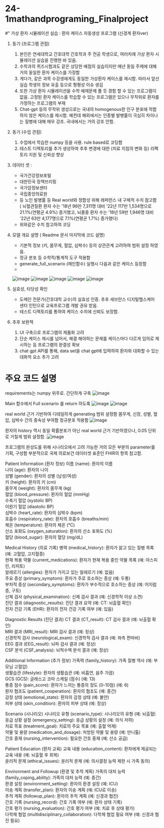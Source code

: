 # 24-1mathandprograming_Finalproject

#" 가상 환자 시뮬레이션 실습 : 환자 케이스 자동생성 프로그램 (신경계 환자ver)

1. 동기 (프로그램 관점)
    1. 본인은 연세대학교 간호대학 간호학과 주 전공 학생으로, 여러차례 가상 환자 시뮬레이션 실습을 진행한 바 있음.
    2. 수학과의 퀴즈시험과도 같은 상당한 배점의 실습이지만 매년 동일 주제에 대해 거의 동일한 환자 케이스를 가정함
    3. 게다가, 같은 과목 수강생에게도 동일한 가상환자 케이스를 제시함. 따라서 앞선 실습 학생의 정보 유출 등으로 형평성 이슈 생김
    4. 또한 가상 환자 시뮬레이션을 수학 예제문제 풀 듯 경험 할 수 있는 프로그램이 없음. 고정된 환자 케이스를 학습할 수 있는 프로그램은 있으나 무작위로 환자를 가정하는 프로그램의 부재
    5. Chat-gpt 등의 무작위 생성으로는 국내의 homogenous한 인구 분포에 적합하지 않은 케이스를 제시함. 예컨데 해외에서는 인종별 발병률이 극심히 차이나는 질병에 대해  매우 강조. 국내에서는 거의 강조 안함. 

2. 동기 (수업 관점)
    1. 수업에서 학습한 numpy 등을 사용. rule based로 코딩함
    2. 테스트 디렉토리를 추가 생성하여 추후 변경에 대한 (치료 지침의 변화 등) 리펙토리 지원 및 신뢰성 향상 
    
3. 데이터 셋 :
    - 국가건강정보포털
    - 대한민국 정책브리핑 
    - 국가암정보센터 
    - 국립중앙의료원 
    - 등 노인 발병률 등 Real world와 정합성 위해 레퍼런스 내 구체적 수치 참고함
      ( 뇌혈관질환 환자 수는 '18년 96만 7,311명 대비 '22년 117만 1,534명으로 21.1%(연평균 4.9%) 증가했고, 뇌졸중 환자 수는 '18년 59만 1,946명 대비 '22년 63만 4,177명으로 7.1%(연평균 1.7%) 증가했다)
    - 위와같은 수치 참고하여 코딩
 
4. 모델 개요 설명 ( Readme 문서 마지막에 코드 설명)
    - 기본적 정보 (키, 몸무게, 혈압, 심박수) 등의 상관관계 고려하여 범위 설정 하였음.
    - 정규 분포 등 수학적/통계적 도구 적용함
    - generate_full_scenario (메인함수) 실행시 다음과 같은 케이스 등장함
    - 
     ![image](https://github.com/firesichue/24-1mathandprograming_Finalproject/assets/170858202/982c9971-e64d-44bf-8e08-0bf84f8abbf7)
![image](https://github.com/firesichue/24-1mathandprograming_Finalproject/assets/170858202/756ebabe-a0bb-4043-8839-f6ca8acfa20a)
![image](https://github.com/firesichue/24-1mathandprograming_Finalproject/assets/170858202/8a9dd8f4-68dd-497f-915d-ce1834e48324)
![image](https://github.com/firesichue/24-1mathandprograming_Finalproject/assets/170858202/b8525985-cc2e-497b-8765-85212b850877)
![image](https://github.com/firesichue/24-1mathandprograming_Finalproject/assets/170858202/2249c131-f26d-4592-9629-646c8aa066d2)

    

5. 실효성, 타당성 확인
    - 도메인 전문가(간호대학 교수)의  실효성 인증. 추후 세브란스 디지털헬스케어 센터 인턴으로 교육프로그램 개발 권유 받음.
    - 테스트 디렉토리를 통하여 케이스 수치에 신뢰도 보장함.
    
6. 추후 보완책
    1. UI 구축으로 프로그램의 제품화 고려
    2. 단순 케이스 제시를 넘어서, 해결 해야하는 문제를 케이스마다 다르게 임의로 제시하는 등 프로그램의 완결성 확보 
    3. chat gpt API를 통해,  data set을 chat gpt에 입력하여 환자와 대화할 수 있는 대화적 요소 추가 고려


  
# 주요 코드 설명

requirements는 numpy 위주로. 간단하게 구축 
![image](https://github.com/firesichue/24-1mathandprograming_Finalproject/assets/170858202/51bb47dc-5aa5-49f2-ae38-fd6b41fd4356)


Main 함수에서 Full scenario 를 return 하도록
![image](https://github.com/firesichue/24-1mathandprograming_Finalproject/assets/170858202/b9ec3f4f-a056-40e9-a4d8-53fc34b599b1)
![image](https://github.com/firesichue/24-1mathandprograming_Finalproject/assets/170858202/dfd1ff9f-fa4d-4151-ada9-7e7450fa4522)


real world 근거 기반하여 디테일하게 generating 범위 설정함
몸무게, 신장, 성별, 혈압, 심박수 간의 종속성 부여함
정규분포 적용함
![image](https://github.com/firesichue/24-1mathandprograming_Finalproject/assets/170858202/b1711ad9-c9b4-45ec-a676-91f691ff60a8)


환자의 history 역시 동일 확률분포가 아닌 real world 근거 기반하였으나, 0.05 단위로 거칠게 범위 설정함.
![image](https://github.com/firesichue/24-1mathandprograming_Finalproject/assets/170858202/67a10461-52f1-4f66-a6b1-49537eafeff9)

프로그램의 완성도를 위해 시나리오에서 고려 가능한 거의 모든 부분의 parameter를 기획, 구성함
부분적으로 국제 의료보건 데이터셋 표준인 FHIR의 항목 참고함.

Patient Information (환자 정보)
이름 (name): 환자의 이름  
나이 (age): 환자의 나이  
성별 (gender): 환자의 성별 (남성/여성)  
키 (height): 환자의 키 (cm)  
몸무게 (weight): 환자의 몸무게 (kg)  
혈압 (blood_pressure): 환자의 혈압 (mmHg)  
수축기 혈압 (systolic BP)  
이완기 혈압 (diastolic BP)  
심박수 (heart_rate): 환자의 심박수 (bpm)  
호흡수 (respiratory_rate): 환자의 호흡수 (breaths/min)  
체온 (temperature): 환자의 체온 (°C)  
산소 포화도 (oxygen_saturation): 환자의 산소 포화도 (%)  
혈당 (blood_sugar): 환자의 혈당 (mg/dL)  

 Medical History (의료 기록)
병력 (medical_history): 환자가 앓고 있는 질병 목록 (예: 고혈압, 고지혈증)  
현재 복용 약물 (current_medications): 환자가 현재 복용 중인 약물 목록 (예: 아스피린, 리피토)  
알레르기 (allergies): 환자가 가지고 있는 알레르기 (예: 없음)  
주요 증상 (primary_symptom): 환자가 주로 호소하는 증상 (예: 두통)  
부차적 증상 (secondary_symptoms): 환자가 부수적으로 호소하는 증상 (예: 어지럼증, 구토)  
신체 검사 (physical_examination): 신체 검사 결과 (예: 신경학적 이상 소견)  
진단 결과 (diagnostic_results): 진단 결과 요약 (예: CT: 뇌출혈 확인)  
전자 건강 기록 (EHR): 환자의 전자 건강 기록 여부 (예: 있음)  

Diagnostic Results (진단 결과)
CT 결과 (CT_result): CT 검사 결과 (예: 뇌출혈 확인)  
MRI 결과 (MRI_result): MRI 검사 결과 (예: 정상)  
신경학적 검사 (neurological_exam): 신경학적 검사 결과 (예: 좌측 편마비)  
EEG 결과 (EEG_result): 뇌파 검사 결과 (예: 정상)  
CSF 분석 (CSF_analysis): 뇌척수액 분석 결과 (예: 정상)  

 Additional Information (추가 정보)
가족력 (family_history): 가족 질병 역사 (예: 부모님 고혈압)  
생활습관 (lifestyle): 환자의 생활습관 (예: 비흡연, 음주 가끔)  
GCS (GCS): 글래스고 코마 스케일 (점수) (예: 13)  
통증 점수 (pain_score): 환자가 느끼는 통증의 정도 (0-10점) (예: 6)  
환자 협조도 (patient_cooperation): 환자의 협조도 (예: 중간)  
감정 상태 (emotional_state): 환자의 감정 상태 (예: 불안)  
피부 상태 (skin_condition): 환자의 피부 상태 (예: 정상)  

Scenario (시나리오)
시나리오 유형 (scenario_type): 시나리오의 유형 (예: 뇌출혈)  
응급 상황 설정 (emergency_setting): 응급 상황의 설정 (예: 의식 저하)  
치료 목표 (treatment_goal): 치료의 주요 목표 (예: 출혈 억제)  
약물 및 용량 (medication_and_dosage): 처방된 약물 및 용량 (예: 만니톨)  
간호 중재 (nursing_intervention): 필요한 간호 중재 (예: 산소 공급)  

Patient Education (환자 교육)
교육 내용 (education_content): 환자에게 제공되는 교육 내용 (예: 뇌출혈 후 회복)  
윤리적 문제 (ethical_issues): 윤리적 문제 (예: 의사결정 능력 제한 시 가족 동의)  

Environment and Followup (환경 및 추적 계획)
가족의 대처 능력 (family_coping_ability): 가족의 대처 능력 (예: 중간)  
환경 설정 (environment_setting): 환자의 환경 설정 (예: ICU)  
이송 계획 (transfer_plan): 환자의 이송 계획 (예: ICU로 이송)  
추적 계획 (followup_plan): 환자의 추적 계획 (예: 신경과 협진)  
간호 기록 (nursing_record): 간호 기록 여부 (예: 환자 상태 기록)  
간호 평가 (nursing_evaluation): 간호 평가 여부 (예: 치료 후 상태 평가)  
다학제 협업 (multidisciplinary_collaboration): 다학제 협업 필요 여부 (예: 신경과 협진 필요)  

